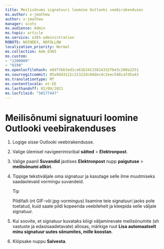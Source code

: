 ```yaml
---
title: Meilisõnumi signatuuri loomine Outlooki veebirakenduses
ms.author: v-jmathew
author: v-jmathew
manager: scotv
ms.audience: Admin
ms.topic: article
ms.service: o365-administration
ROBOTS: NOINDEX, NOFOLLOW
localization_priority: Normal
ms.collection: Adm_O365
ms.custom:
- "1200009"
- "8198"
ms.openlocfilehash: e0df3bb3ed1ca61b34133814332f643c280a2251
ms.sourcegitcommit: 05a9dd3121c21322dc9ddec4c2eec548cafd5a43
ms.translationtype: MT
ms.contentlocale: et-EE
ms.lasthandoff: 02/09/2021
ms.locfileid: "50177447"
---
```

# <a name="create-email-signature-in-outlook-on-the-web"></a>Meilisõnumi signatuuri loomine Outlooki veebirakenduses

1. Logige sisse Outlooki veebirakendusse.
2. Valige ülemisel navigeerimisribal **sätted**  >  **Elektronpost**.
3. Valige paanil **Suvandid** jaotises **Elektronpost** nupp **paigutuse**  >  **meilisõnumi allkiri**.
4. Tippige tekstiväljale oma signatuur ja kasutage selle ilme muutmiseks saadaolevaid vormingu suvandeid.

    > [!TIP]
    > Pildifaili (nt GIF-või jpg-vormingus) lisamine teie signatuuri jaoks pole toetatud, kuid saate pildi kopeerida veebilehelt ja kleepida selle väljale signatuur.

5. Kui soovite, et signatuur kuvataks kõigi väljaminevate meilisõnumite (sh vastuste ja edasisaadetavate) allosas, märkige ruut **Lisa automaatselt minu signatuur uutes sõnumites, mille koostan**.
6. Klõpsake nuppu **Salvesta**.
